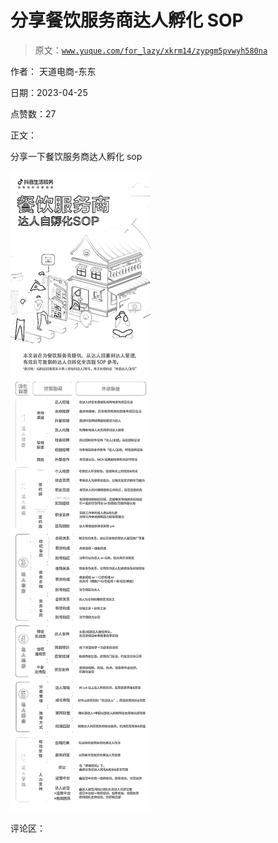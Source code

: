 # 分享餐饮服务商达人孵化 SOP

> 原文：[`www.yuque.com/for_lazy/xkrm14/zypgm5pvwyh580na`](https://www.yuque.com/for_lazy/xkrm14/zypgm5pvwyh580na)

作者： 天道电商-东东

日期：2023-04-25

点赞数：27

正文：

分享一下餐饮服务商达人孵化 sop

![](img/2c00a566d54de54ab90a17db4c49f8e3.png)

评论区：

